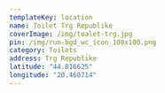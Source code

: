 ```yaml
---
templateKey: location
name: Toilet Trg Republike
coverImage: /img/toalet-trg.jpg
pin: /img/run-bgd_wc_icon_100x100.png
category: Toilets
address: Trg Republike
latitude: "44.816625"
longitude: "20.460714"
---
```


